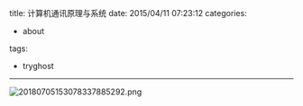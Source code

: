 title: 计算机通讯原理与系统
date: 2015/04/11 07:23:12
categories:

 - about 


tags:

- tryghost

---

![20180705153078337885292.png](https://dn-zuoyun.qbox.me/20180705153078337885292.png)




